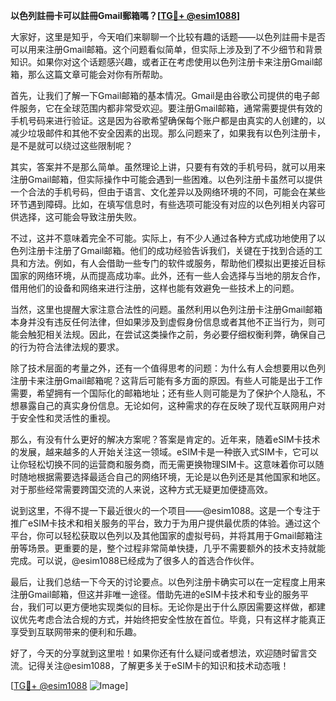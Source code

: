 **以色列註冊卡可以註冊Gmail郵箱嗎？[[TG💪+ @esim1088](https://t.me/s/esim1088)]**

大家好，这里是知乎，今天咱们来聊聊一个比较有趣的话题——以色列註冊卡是否可以用来注册Gmail邮箱。这个问题看似简单，但实际上涉及到了不少细节和背景知识。如果你对这个话题感兴趣，或者正在考虑使用以色列注册卡来注册Gmail邮箱，那么这篇文章可能会对你有所帮助。

首先，让我们了解一下Gmail邮箱的基本情况。Gmail是由谷歌公司提供的电子邮件服务，它在全球范围内都非常受欢迎。要注册Gmail邮箱，通常需要提供有效的手机号码来进行验证。这是因为谷歌希望确保每个账户都是由真实的人创建的，以减少垃圾邮件和其他不安全因素的出现。那么问题来了，如果我有以色列注册卡，是不是就可以绕过这些限制呢？

其实，答案并不是那么简单。虽然理论上讲，只要有有效的手机号码，就可以用来注册Gmail邮箱，但实际操作中可能会遇到一些困难。以色列注册卡虽然可以提供一个合法的手机号码，但由于语言、文化差异以及网络环境的不同，可能会在某些环节遇到障碍。比如，在填写信息时，有些选项可能没有对应的以色列相关内容可供选择，这可能会导致注册失败。

不过，这并不意味着完全不可能。实际上，有不少人通过各种方式成功地使用了以色列注册卡注册了Gmail邮箱。他们的成功经验告诉我们，关键在于找到合适的工具和方法。例如，有人会借助一些专门的软件或服务，帮助他们模拟出更接近目标国家的网络环境，从而提高成功率。此外，还有一些人会选择与当地的朋友合作，借用他们的设备和网络来进行注册，这样也能有效避免一些技术上的问题。

当然，这里也提醒大家注意合法性的问题。虽然利用以色列注册卡注册Gmail邮箱本身并没有违反任何法律，但如果涉及到虚假身份信息或者其他不正当行为，则可能会触犯相关法规。因此，在尝试这类操作之前，务必要仔细权衡利弊，确保自己的行为符合法律法规的要求。

除了技术层面的考量之外，还有一个值得思考的问题：为什么有人会想要用以色列注册卡来注册Gmail邮箱呢？这背后可能有多方面的原因。有些人可能是出于工作需要，希望拥有一个国际化的邮箱地址；还有些人则可能是为了保护个人隐私，不想暴露自己的真实身份信息。无论如何，这种需求的存在反映了现代互联网用户对于安全性和灵活性的重视。

那么，有没有什么更好的解决方案呢？答案是肯定的。近年来，随着eSIM卡技术的发展，越来越多的人开始关注这一领域。eSIM卡是一种嵌入式SIM卡，它可以让你轻松切换不同的运营商和服务商，而无需更换物理SIM卡。这意味着你可以随时随地根据需要选择最适合自己的网络环境，无论是以色列还是其他国家和地区。对于那些经常需要跨国交流的人来说，这种方式无疑更加便捷高效。

说到这里，不得不提一下最近很火的一个项目——@esim1088。这是一个专注于推广eSIM卡技术和相关服务的平台，致力于为用户提供最优质的体验。通过这个平台，你可以轻松获取以色列以及其他国家的虚拟号码，并将其用于Gmail邮箱注册等场景。更重要的是，整个过程非常简单快捷，几乎不需要额外的技术支持就能完成。可以说，@esim1088已经成为了很多人的首选合作伙伴。

最后，让我们总结一下今天的讨论要点。以色列注册卡确实可以在一定程度上用来注册Gmail邮箱，但这并非唯一途径。借助先进的eSIM卡技术和专业的服务平台，我们可以更方便地实现类似的目标。无论你是出于什么原因需要这样做，都建议优先考虑合法合规的方式，并始终把安全性放在首位。毕竟，只有这样才能真正享受到互联网带来的便利和乐趣。

好了，今天的分享就到这里啦！如果你还有什么疑问或者想法，欢迎随时留言交流。记得关注@esim1088，了解更多关于eSIM卡的知识和技术动态哦！

[[TG💪+ @esim1088](https://t.me/s/esim1088) ![Image](https://i.postimg.cc/4NQfJmqS/Snipaste-2025-05-13-00-14-12.png)]